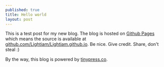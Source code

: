 ```yaml
---
published: true
title: Hello world
layout: post
---
```

This is a test post for my new blog. The blog is hosted on [Github Pages](http://pages.github.com/) which means the source is available at [github.com/Lightiam/Lightiam.github.io](http://github.com/Lightiam/Lightiam.github.io). Be nice. Give credit. Share, don't steal :)

By the way, this blog is powered by [tinypress.co](https://tinypress.co).